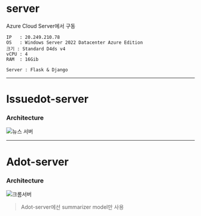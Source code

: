 # server
 Azure Cloud Server에서 구동   
 
    IP   : 20.249.210.78
    OS   : Windows Server 2022 Datacenter Azure Edition
    크기 : Standard D4ds v4
    vCPU : 4
    RAM  : 16Gib
    
    Server : Flask & Django
---

# Issuedot-server 
### Architecture
![뉴스 서버](https://user-images.githubusercontent.com/48705487/186928327-a8451745-96c0-4f98-bce5-318b7df6220e.jpg)

---
# Adot-server
### Architecture
![크롬서버](https://user-images.githubusercontent.com/48705487/186928657-1d9aef97-a826-4c91-bdee-c9825602f0fa.jpg)
> Adot-server에선 summarizer model만 사용   
